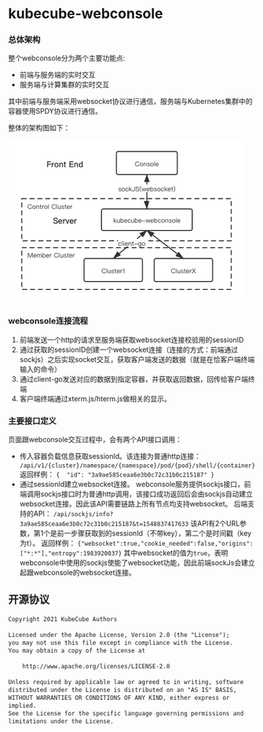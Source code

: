 # kubecube-webconsole

### 总体架构

整个webconsole分为两个主要功能点:

- 前端与服务端的实时交互
- 服务端与计算集群的实时交互

其中前端与服务端采用websocket协议进行通信，服务端与Kubernetes集群中的容器使用SPDY协议进行通信。

整体的架构图如下：

![架构图](./images/webconsole架构图.png)

### webconsole连接流程

1. 前端发送一个http的请求至服务端获取websocket连接校验用的sessionID
2. 通过获取的sessionID创建一个websocket连接（连接的方式：前端通过sockjs）之后实现socket交互，获取客户端发送的数据（就是在恰客户端终端输入的命令）
3. 通过client-go发送对应的数据到指定容器，并获取返回数据，回传给客户端终端
4. 客户端终端通过xterm.js/hterm.js做相关的显示。

### 主要接口定义

页面跟webconsole交互过程中，会有两个API接口调用：

- 传入容器负载信息获取sessionId。该连接为普通http连接：
   `/api/v1/{cluster}/namespace/{namespace}/pod/{pod}/shell/{container} ` 返回样例：
   `{  "id": "3a9ae585ceaa6e3b0c72c31b0c215187" }`
- 通过sessionId建立websocket连接。 webconsole服务提供sockjs接口，前端调用sockjs接口时为普通http调用，该接口成功返回后会由sockjs自动建立websocket连接。因此该API需要链路上所有节点均支持websocket。
   后端支持的API： `/api/sockjs/info?3a9ae585ceaa6e3b0c72c31b0c215187&t=1548837417633`
   该API有2个URL参数，第1个是前一步骤获取到的sessionId（不带key），第二个是时间戳（key为t）。
   返回样例：
   `{"websocket":true,"cookie_needed":false,"origins":["*:*"],"entropy":1983920037}`
   其中websocket的值为`true`，表明webconsole中使用的sockjs使能了websocket功能，因此前端sockJs会建立起跟webconsole的websocket连接。

## 开源协议

```
Copyright 2021 KubeCube Authors

Licensed under the Apache License, Version 2.0 (the "License");
you may not use this file except in compliance with the License.
You may obtain a copy of the License at

    http://www.apache.org/licenses/LICENSE-2.0

Unless required by applicable law or agreed to in writing, software
distributed under the License is distributed on an "AS IS" BASIS,
WITHOUT WARRANTIES OR CONDITIONS OF ANY KIND, either express or implied.
See the License for the specific language governing permissions and
limitations under the License.
```